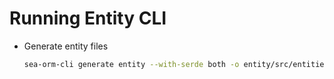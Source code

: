 # Running Entity CLI

- Generate entity files
    ```sh
    sea-orm-cli generate entity --with-serde both -o entity/src/entities
    ```